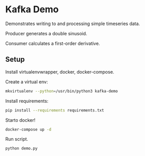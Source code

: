 # Kafka Demo

Demonstrates writing to and processing simple timeseries data.

Producer generates a double sinusoid.

Consumer calculates a first-order derivative.

## Setup

Install virtualenvwrapper, docker, docker-compose.

Create a virtual env:
```bash
mkvirtualenv --python=/usr/bin/python3 kafka-demo
```

Install requirements:
```bash
pip install --requirements requirements.txt
```

Starto docker!
```bash
docker-compose up -d
```

Run script.
```bash
python demo.py
```
